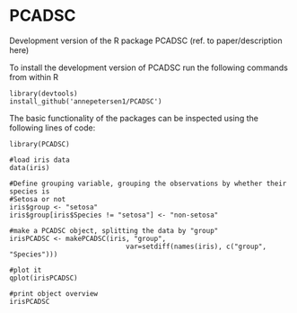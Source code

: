 # PCADSC

Development version of the R package PCADSC  (ref. to paper/description here)

To install the development version of PCADSC run the following commands
from within R

```{r}
library(devtools)
install_github('annepetersen1/PCADSC')
```

The basic functionality of the packages can be inspected using the following lines of code:
```{r}
library(PCADSC)

#load iris data
data(iris)

#Define grouping variable, grouping the observations by whether their species is
#Setosa or not
iris$group <- "setosa"
iris$group[iris$Species != "setosa"] <- "non-setosa"

#make a PCADSC object, splitting the data by "group"
irisPCADSC <- makePCADSC(iris, "group", 
                             var=setdiff(names(iris), c("group", "Species")))

#plot it
qplot(irisPCADSC)

#print object overview
irisPCADSC
```
